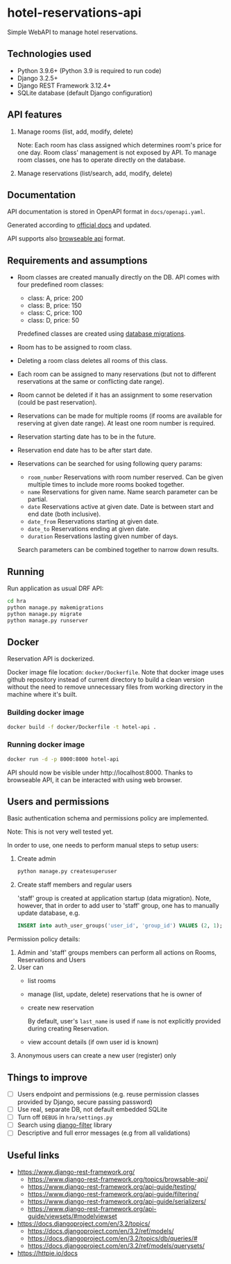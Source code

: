 # hotel-reservations-api
Simple WebAPI to manage hotel reservations.

## Technologies used
- Python 3.9.6+ (Python 3.9 is required to run code)
- Django 3.2.5+
- Django REST Framework 3.12.4+
- SQLite database (default Django configuration)

## API features
1.  Manage rooms (list, add, modify, delete)
    
    Note: Each room has class assigned which determines room's price for one day. Room class' management is not exposed by API. To manage room classes, one has to operate directly on the database.

2.  Manage reservations (list/search, add, modify, delete)

## Documentation

API documentation is stored in OpenAPI format in `docs/openapi.yaml`.

Generated according to [official docs](https://www.django-rest-framework.org/api-guide/schemas/#generating-an-openapi-schema) and updated.

API supports also [browseable api](https://www.django-rest-framework.org/topics/browsable-api/) format.

## Requirements and assumptions
*   Room classes are created manually directly on the DB. API comes with four predefined room classes:
    * class: A, price: 200
    * class: B, price: 150
    * class: C, price: 100
    * class: D, price: 50
    
    Predefined classes are created using [database migrations](https://docs.djangoproject.com/en/3.2/topics/migrations/#data-migrations).
*   Room has to be assigned to room class.
*   Deleting a room class deletes all rooms of this class.
*   Each room can be assigned to many reservations (but not to different reservations at the same or conflicting date range).
*   Room cannot be deleted if it has an assignment to some reservation (could be past reservation).
*   Reservations can be made for multiple rooms (if rooms are available for reserving at given date range). At least one room number is required.
*   Reservation starting date has to be in the future.
*   Reservation end date has to be after start date.
*   Reservations can be searched for using following query params:
    *  `room_number`
        Reservations with room number reserved. Can be given multiple times to include more rooms booked together.
    *  `name`
        Reservations for given name. Name search parameter can be partial.
    *  `date`
        Reservations active at given date. Date is between start and end date (both inclusive).
    *  `date_from`
        Reservations starting at given date.
    *  `date_to`
        Reservations ending at given date.
    *  `duration`
        Reservations lasting given number of days.

    Search parameters can be combined together to narrow down results.

## Running

Run application as usual DRF API:
```bash
cd hra
python manage.py makemigrations
python manage.py migrate
python manage.py runserver
```

## Docker

Reservation API is dockerized.

Docker image file location: `docker/Dockerfile`. Note that docker image uses github repository instead of current directory to build a clean version without the need to remove unnecessary files from working directory in the machine where it's built.

### Building docker image
```bash
docker build -f docker/Dockerfile -t hotel-api .
```
### Running docker image
```bash
docker run -d -p 8000:8000 hotel-api
```

API should now be visible under http://localhost:8000. Thanks to browseable API, it can be interacted with using web browser.

## Users and permissions

Basic authentication schema and permissions policy are implemented.

Note: This is not very well tested yet.

In order to use, one needs to perform manual steps to setup users:
1.  Create admin
    ```bash
    python manage.py createsuperuser
    ```
2.  Create staff members and regular users

    'staff' group is created at application startup (data migration). Note, however, that in order to add user to 'staff' group, one has to manually update database, e.g.
    ```sql
    INSERT into auth_user_groups('user_id', 'group_id') VALUES (2, 1);
    ```


Permission policy details:
1.  Admin and 'staff' groups members can perform all actions on Rooms, Reservations and Users
2.  User can
    -   list rooms
    -   manage (list, update, delete) reservations that he is owner of
    -   create new reservation
        
        By default, user's `last_name` is used if `name` is not explicitly provided during creating Reservation.
    
    -   view account details (if own user id is known)
3.  Anonymous users can create a new user (register) only

## Things to improve
- [ ] Users endpoint and permissions (e.g. reuse permission classes provided by Django, secure passing password)
- [ ] Use real, separate DB, not default embedded SQLite
- [ ] Turn off `DEBUG` in `hra/settings.py`
- [ ] Search using [django-filter](https://django-filter.readthedocs.io/en/latest/index.html) library
- [ ] Descriptive and full error messages (e.g from all validations)

## Useful links
- https://www.django-rest-framework.org/
    - https://www.django-rest-framework.org/topics/browsable-api/
    - https://www.django-rest-framework.org/api-guide/testing/
    - https://www.django-rest-framework.org/api-guide/filtering/
    - https://www.django-rest-framework.org/api-guide/serializers/
    - https://www.django-rest-framework.org/api-guide/viewsets/#modelviewset
- https://docs.djangoproject.com/en/3.2/topics/
    - https://docs.djangoproject.com/en/3.2/ref/models/
    - https://docs.djangoproject.com/en/3.2/topics/db/queries/#
    - https://docs.djangoproject.com/en/3.2/ref/models/querysets/
- https://httpie.io/docs
